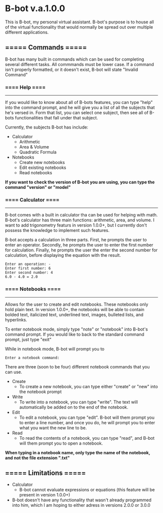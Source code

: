 # B-bot v.a.1.0.0
This is B-bot, my personal virtual assistant. B-bot's purpose is to house all of the virtual functionality that would normally be spread out over multiple different applications.
## ===== Commands =====
B-bot has many built in commands which can be used for completing several different tasks. All commmands must be lower case. If a command isn't properly formatted, or it doesn't exist, B-bot will state "Invalid Command"

### ==== Help ====
___
If you would like to know about all of B-bots features, you can type "help" into the command prompt, and he will give you a list of all the subjects that he's versed in. Form that list, you can select one subject, then see all of B-bots functionalities that fall under that subject. 

Currently, the subjects B-bot has include:
- Calculator
    - Arithmetic
    - Area & Volume
    - Quadratic Formula
- Notebooks
    - Create new notebooks
    - Edit existing notebooks
    - Read notebooks

**If you want to check the version of B-bot you are using, you can type the command "version" or "model"**

### ==== Calculator ====
___
B-bot comes with a built in calculator tha can be used for helping with math. B-bot's calculator has three main functions: arithmetic, area, and volume. I want to add trigonometry featurs in version 1.0.0+, but I currently don't possess the knowledge to implement such features.

B-bot accepts a calculation in three parts. First, he prompts the user to enter an operator. Secondly, he prompts the user to enter the first number for calculation. Finally, he prompts the user the enter the second number for calculation, before displaying the equation with the result.
```
Enter an operation: -
Enter first number: 6
Enter second number: 4
6.0 - 4.0 = 2.0
```

### ==== Notebooks ====
___
Allows for the user to create and edit notebooks. These notebooks only hold plain text. In version 1.0.0+, the notebooks will be able to contain bolded text, italicized text, underlined text, images, bulleted lists, and hyperlinks.

To enter notebook mode, simply type "note" or "notebook" into B-bot's command prompt. If you would like to back to the standard command prompt, just type "exit"

While in notebook mode, B-bot will prompt you to 
```
Enter a notebook command: 
```
There are three (soon to be four) different notebook commands that you can use.
* Create
  * To create a new notebook, you can type either "create" or "new" into the notebook prompt
* Write
  * To write into a notebook, you can type "write". The text will automatically be added on to the end of the notebook.
* Edit
  * To edit a notebook, you can type "edit". B-bot will them prompt you to enter a line number, and once you do, he will prompt you to enter what you want the new line to be.
* Read
  * To read the contents of a notebook, you can type "read", and B-bot will them prompt you to open a notebook.

**When typing in a notebook name, only type the name of the notebook, and not the file extension ".txt"**

## ===== Limitations =====
- Calculator
  - B-bot cannot evaluate expressions or equations (this feature will be present in version 1.0.0+)
- B-bot doesn't have any functionality that wasn't already programmed into him, which I am hoping to either adress in versions 2.0.0 or 3.0.0